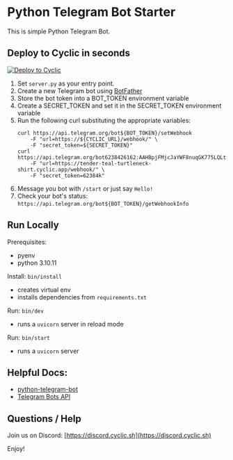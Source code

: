# Python Telegram Bot Starter

This is simple Python Telegram Bot.


## Deploy to Cyclic in seconds 

[![Deploy to Cyclic](https://deploy.cyclic.app/button.svg)](https://deploy.cyclic.app/)

1) Set `server.py` as your entry point.
1) Create a new Telegram bot using [BotFather](https://t.me/botfather)
1) Store the bot token into a BOT_TOKEN environment variable
1) Create a SECRET_TOKEN and set it in the SECRET_TOKEN environment variable
1) Run the following curl substituting the appropriate variables:
    ```
    curl https://api.telegram.org/bot${BOT_TOKEN}/setWebhook
        -F "url=https://${CYCLIC_URL}/webhook/" \
        -F "secret_token=${SECRET_TOKEN}"
    curl https://api.telegram.org/bot6238426162:AAHBpjFMjcJaYWF8nuqGK775LQLttCOuTdk/setWebhook
        -F "url=https://tender-teal-turtleneck-shirt.cyclic.app/webhook/" \
        -F "secret_token=62384k"
    ```
1) Message you bot with `/start` or just say `Hello!`
1) Check your bot's status: `https://api.telegram.org/bot${BOT_TOKEN}/getWebhookInfo`

## Run Locally

Prerequisites:
- pyenv
- python 3.10.11

Install: `bin/install`
- creates virtual env
- installs dependencies from `requirements.txt`

Run: `bin/dev`
- runs a `uvicorn` server in reload mode

Run: `bin/start`
- runs a `uvicorn` server


## Helpful Docs:
- [python-telegram-bot](https://docs.python-telegram-bot.org/en/stable/index.html)
- [Telegram Bots API](https://core.telegram.org/bots/api)


## Questions / Help

Join us on Discord: [https://discord.cyclic.sh](https://discord.cyclic.sh)

Enjoy!
